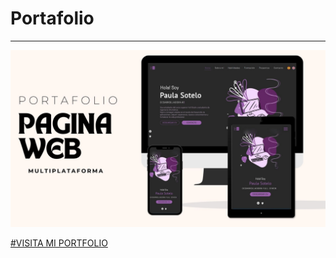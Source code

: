 # Portafolio
---
![Vista previa](https://github.com/PaulasgProg/mi-portfolio/blob/main/assets/images/presentacion_portfolio.jpg)

[#VISITA MI PORTFOLIO](https://paulasgprog.github.io/mi-portfolio/)
